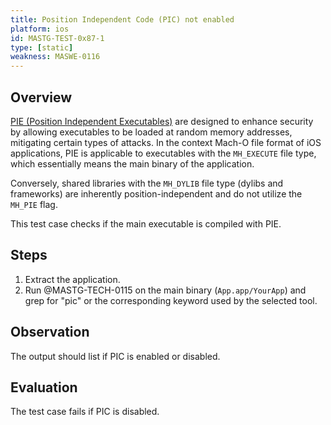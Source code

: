 ```yaml
---
title: Position Independent Code (PIC) not enabled
platform: ios
id: MASTG-TEST-0x87-1
type: [static]
weakness: MASWE-0116
---
```


## Overview

[PIE (Position Independent Executables)](../../../Document/0x04h-Testing-Code-Quality/#position-independent-code) are designed to enhance security by allowing executables to be loaded at random memory addresses, mitigating certain types of attacks. In the context Mach-O file format of iOS applications, PIE is applicable to executables with the `MH_EXECUTE` file type, which essentially means the main binary of the application.

Conversely, shared libraries with the `MH_DYLIB` file type (dylibs and frameworks) are inherently position-independent and do not utilize the `MH_PIE` flag.

This test case checks if the main executable is compiled with PIE.

## Steps

1. Extract the application.
2. Run @MASTG-TECH-0115 on the main binary (`App.app/YourApp`) and grep for "pic" or the corresponding keyword used by the selected tool.

## Observation

The output should list if PIC is enabled or disabled.

## Evaluation

The test case fails if PIC is disabled.
